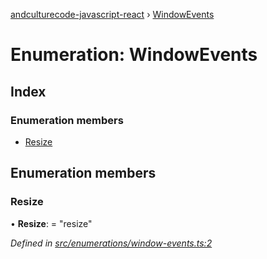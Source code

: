 [andculturecode-javascript-react](../README.md) › [WindowEvents](windowevents.md)

# Enumeration: WindowEvents

## Index

### Enumeration members

-   [Resize](windowevents.md#resize)

## Enumeration members

### Resize

• **Resize**: = "resize"

_Defined in [src/enumerations/window-events.ts:2](https://github.com/AndcultureCode/AndcultureCode.JavaScript.React/blob/0bc294c/src/enumerations/window-events.ts#L2)_
